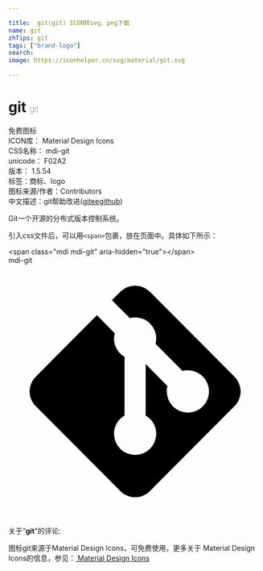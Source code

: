 ```yaml
---

title:  git(git) ICON转svg、png下载
name: git
zhTips: git
tags: ["brand-logo"]
search: 
image: https://iconhelper.cn/svg/material/git.svg

---
```


# git  <small style="font-size: 60%;font-weight: 100">git</small>


<div class="detail-page">
<p>
<span><span class="badge-success badge">免费图标</span> </span>
<br/>
<span>
ICON库：
<span class="badge-secondary badge">Material Design Icons</span> 
</span>
<br/>
<span>
CSS名称：
<span class="badge-secondary badge">mdi-git</span> 
</span>
<br/>
<span>
unicode：
<span class="badge-secondary badge">F02A2</span> 
<copy-btn content='F02A2' btn-title=""></copy-btn>
<copy-btn :content='String.fromCodePoint(parseInt("F02A2", 16))' btn-title="复制U"></copy-btn>
</span>
<br/>
<span>
版本：
<span class="badge-secondary badge">1.5.54</span> 
</span><br/><span>标签：<span class="badge-light badge"><router-link to="/tags/brand-logo.html">商标、logo</router-link></span></span>
<br/>
<span>图标来源/作者：<span class="badge-light badge">Contributors</span></span> 
<br/>
<span class="zh-detail">中文描述：<span class="badge-primary badge">git</span><span class="help-link"><span>帮助改进</span>(<a href="https://gitee.com/liuwave/icon-helper/edit/master/json/material/git.json" target="_blank" rel="noopener noreferrer">gitee</a><a href="https://github.com/liuwave/icon-helper/edit/master/json/material/git.json" target="_blank" rel="noopener noreferrer">github</a></span>)</span><br/>
</p>
</div><div class="description description alert alert-light">Git一个开源的分布式版本控制系统。</div>
<div class="alert alert-dark">
  <i class="mdi mdi-git mdi-48px"></i>
  <i class="mdi mdi-git mdi-36px"></i>
  <i class="mdi mdi-git mdi-24px"></i>
  <i class="mdi mdi-git mdi-18px"></i>
</div>
<div>
  <p>引入css文件后，可以用<code>&lt;span&gt;</code>包裹，放在页面中。具体如下所示：    
  </p>
  <div class="alert alert-primary" style="font-size: 14px">
    &lt;span class="mdi mdi-git" aria-hidden="true"&gt;&lt;/span&gt;
    <copy-btn content='<span class="mdi mdi-git" aria-hidden="true"></span>'></copy-btn>
  </div>
  <div class="alert alert-secondary">
    <i class="mdi mdi-git"
    style="font-size: 24px"
    aria-hidden="true"></i> mdi-git
    <copy-btn content="mdi-git" btn-title="复制图标名称"></copy-btn>
  </div>
</div>
<div id="svg" class="svg-wrap">
<svg xmlns="http://www.w3.org/2000/svg" viewBox="0 0 24 24"><path d="M2.6,10.59L8.38,4.8L10.07,6.5C9.83,7.35 10.22,8.28 11,8.73V14.27C10.4,14.61 10,15.26 10,16A2,2 0 0,0 12,18A2,2 0 0,0 14,16C14,15.26 13.6,14.61 13,14.27V9.41L15.07,11.5C15,11.65 15,11.82 15,12A2,2 0 0,0 17,14A2,2 0 0,0 19,12A2,2 0 0,0 17,10C16.82,10 16.65,10 16.5,10.07L13.93,7.5C14.19,6.57 13.71,5.55 12.78,5.16C12.35,5 11.9,4.96 11.5,5.07L9.8,3.38L10.59,2.6C11.37,1.81 12.63,1.81 13.41,2.6L21.4,10.59C22.19,11.37 22.19,12.63 21.4,13.41L13.41,21.4C12.63,22.19 11.37,22.19 10.59,21.4L2.6,13.41C1.81,12.63 1.81,11.37 2.6,10.59Z" /></svg>
</div>
<detail full-name='mdi-git'></detail>
<div class="icon-detail__container">
<p>关于“<b>git</b>”的评论:</p>
</div>
<Vssue title="关于“git”的评论" />    
<div><p>图标git来源于Material Design Icons，可免费使用，更多关于 Material Design Icons的信息，参见：<a target="_blank" href="https://iconhelper.cn/material.html"> Material Design Icons</a>
</p></div>
